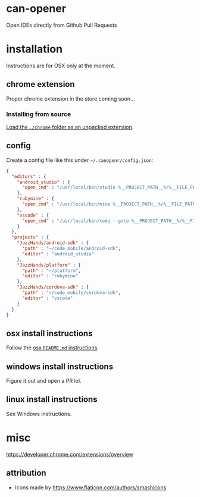 # can-opener
Open IDEs directly from Github Pull Requests

# installation
Instructions are for OSX only at the moment.

## chrome extension
Proper chrome extension in the store coming soon...

### Installing from source
[Load the `./chrome` folder as an unpacked extension](https://developer.chrome.com/extensions/getstarted#manifest).

## config
Create a config file like this under `~/.canopenr/config.json`:

```json
{
  "editors" : {
    "android_studio" : {
      "open_cmd" : "/usr/local/bin/studio %__PROJECT_PATH__%/%__FILE_PATH__%:%__LINE_NUMBER__%"
    },
    "rubymine" : {
      "open_cmd" : "/usr/local/bin/mine %__PROJECT_PATH__%/%__FILE_PATH__%:%__LINE_NUMBER__%"
    },
    "vscode" : {
      "open_cmd" : "/usr/local/bin/code --goto %__PROJECT_PATH__%/%__FILE_PATH__%:%__LINE_NUMBER__%"
    }
  },
  "projects" : {
    "JazzHands/android-sdk" : {
      "path" : "~/code_mobile/android-sdk",
      "editor" : "android_studio"
    },
    "JazzHands/platform" : {
      "path" : "~/platform",
      "editor" : "rubymine"
    },
    "JazzHands/cordova-sdk" : {
      "path" : "~/code_mobile/cordova-sdk",
      "editor" : "vscode"
    }
  }
}
```

## osx install instructions
Follow the [osx `README.md` instructions](https://github.com/radixdev/can-opener/blob/master/osx/README.md).

## windows install instructions
Figure it out and open a PR lol.

## linux install instructions
See Windows instructions.

# misc
https://developer.chrome.com/extensions/overview

## attribution
* Icons made by https://www.flaticon.com/authors/smashicons